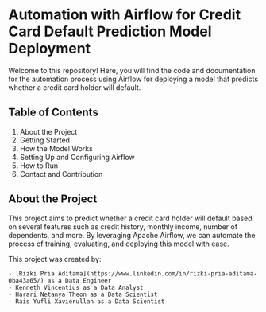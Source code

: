# Automation with Airflow for Credit Card Default Prediction Model Deployment
Welcome to this repository! Here, you will find the code and documentation for the automation process using Airflow for deploying a model that predicts whether a credit card holder will default.

## Table of Contents
  1. About the Project
  2. Getting Started
  3. How the Model Works
  4. Setting Up and Configuring Airflow
  5. How to Run
  6. Contact and Contribution

## About the Project
This project aims to predict whether a credit card holder will default based on several features such as credit history, monthly income, number of dependents, and more. By leveraging Apache Airflow, we can automate the process of training, evaluating, and deploying this model with ease.

  This project was created by:

    - [Rizki Pria Aditama](https://www.linkedin.com/in/rizki-pria-aditama-0ba43a65/) as a Data Engineer
    - Kenneth Vincentius as a Data Analyst
    - Harari Netanya Theon as a Data Scientist
    - Rais Yufli Xavierullah as a Data Scientist
